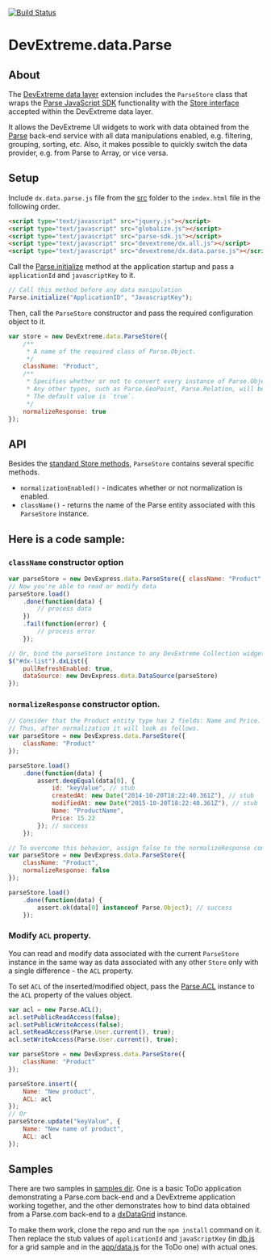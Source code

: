 [![Build Status](https://img.shields.io/shippable/560bf3e81895ca447419135b.svg)](https://app.shippable.com/projects/560bf3e81895ca447419135b)

# DevExtreme.data.Parse

## About
The [DevExtreme data layer](http://js.devexpress.com/Documentation/Guide/#Data_Layer) extension includes the `ParseStore` class that wraps the [Parse JavaScript SDK](https://parse.com/docs/js/guide) functionality with the [Store interface](http://js.devexpress.com/Documentation/Guide/Data_Layer/Data_Layer/#Data_Layer_Data_Layer_Creating_DataSource_What_Are_Stores) accepted within the DevExtreme data layer.

It allows the DevExtreme UI widgets to work with data obtained from the [Parse](https://parse.com/) back-end service with all data manipulations enabled, e.g. filtering, grouping, sorting, etc.
Also, it makes possible to quickly switch the data provider, e.g. from Parse to Array, or vice versa.

## Setup
Include `dx.data.parse.js` file from the [src](https://github.com/DevExpress/DevExtreme-Data-Parse/tree/v15.2/src) folder to the `index.html` file in the following order.
```html
<script type="text/javascript" src="jquery.js"></script>
<script type="text/javascript" src="globalize.js"></script>
<script type="text/javascript" src="parse-sdk.js"></script>
<script type="text/javascript" src="devextreme/dx.all.js"></script>
<script type="text/javascript" src="devextreme/dx.data.parse.js"></script>
```

Call the [Parse.initialize](https://parse.com/docs/js/api/classes/Parse.html#methods_initialize) method at the application startup and pass a `applicationId` and `javascriptKey` to it.
```javascript
// Call this method before any data manipulation
Parse.initialize("ApplicationID", "JavascriptKey");
```

Then, call the `ParseStore` constructor and pass the required configuration object to it.
```javascript
var store = new DevExtreme.data.ParseStore({
    /**
     * A name of the required class of Parse.Object.
     */
    className: "Product",
    /**
     * Specifies whether or not to convert every instance of Parse.Object in response to object literal representation.
     * Any other types, such as Parse.GeoPoint, Parse.Relation, will be represented as is.
     * The default value is `true`.
     */
    normalizeResponse: true
});
```

## API

Besides the [standard Store methods](http://js.devexpress.com/Documentation/Guide/Data_Layer/Data_Layer/#Data_Layer_Data_Layer_Creating_DataSource_What_Are_Stores), `ParseStore` contains several specific methods.
* `normalizationEnabled()` - indicates whether or not normalization is enabled.
* `className()` - returns the name of the Parse entity associated with this `ParseStore` instance.

## Here is a code sample:
### `className` constructor option
```javascript
var parseStore = new DevExpress.data.ParseStore({ className: "Product" });
// Now you're able to read or modify data
parseStore.load()
    .done(function(data) {
        // process data
    })
    .fail(function(error) {
        // process error
    });

// Or, bind the parseStore instance to any DevExtreme Collection widget instance:
$("#dx-list").dxList({
    pullRefreshEnabled: true,
    dataSource: new DevExpress.data.DataSource(parseStore)
});
```
### `normalizeResponse` constructor option.
```javascript
// Consider that the Product entity type has 2 fields: Name and Price.
// Thus, after normalization it will look as follows.
var parseStore = new DevExpress.data.ParseStore({
    className: "Product"
});

parseStore.load()
    .done(function(data) {
        assert.deepEqual(data[0], {
            id: "keyValue", // stub
            createdAt: new Date("2014-10-20T18:22:40.361Z"), // stub
            modifiedAt: new Date("2015-10-20T18:22:40.361Z"), // stub
            Name: "ProductName",
            Price: 15.22
        }); // success
    });

// To overcome this behavior, assign false to the normalizeResponse constructor option.
var parseStore = new DevExpress.data.ParseStore({
    className: "Product",
    normalizeResponse: false
});

parseStore.load()
    .done(function(data) {
        assert.ok(data[0] instanceof Parse.Object); // success
    });
```
### Modify `ACL` property.
You can read and modify data associated with the current `ParseStore` instance in the same way as data associated with any other `Store` only with a single difference - the `ACL` property.

To set `ACL` of the inserted/modified object, pass the [Parse.ACL](https://parse.com/docs/js/api/classes/Parse.ACL.html) instance to the `ACL` property of the values object.
```javascript
var acl = new Parse.ACL();
acl.setPublicReadAccess(false);
acl.setPublicWriteAccess(false);
acl.setReadAccess(Parse.User.current(), true);
acl.setWriteAccess(Parse.User.current(), true);

var parseStore = new DevExpress.data.ParseStore({
    className: "Product"
});

parseStore.insert({
    Name: "New product",
    ACL: acl
});
// Or
parseStore.update("keyValue", {
    Name: "New name of product",
    ACL: acl
});
```

## Samples
There are two samples in [samples dir](https://github.com/DevExpress/DevExtreme-Data-Parse/tree/v15.2/samples).
One is a basic ToDo application demonstrating a Parse.com back-end and a DevExtreme application working together, and the other demonstrates how to bind data obtained from a Parse.com back-end to a [dxDataGrid](http://js.devexpress.com/Documentation/ApiReference/UI_Widgets/dxDataGrid/) instance.  

To make them work, clone the repo and run the `npm install` command on it.
Then replace the stub values of `applicationId` and `javaScriptKey` (in [db.js](https://github.com/DevExpress/DevExtreme-Data-Parse/tree/v15.2/samples/grid/db.js) for a grid sample and in the [app/data.js](https://github.com/DevExpress/DevExtreme-Data-Parse/tree/v15.2/samples/todo/app/data.js) for the ToDo one) with actual ones.
